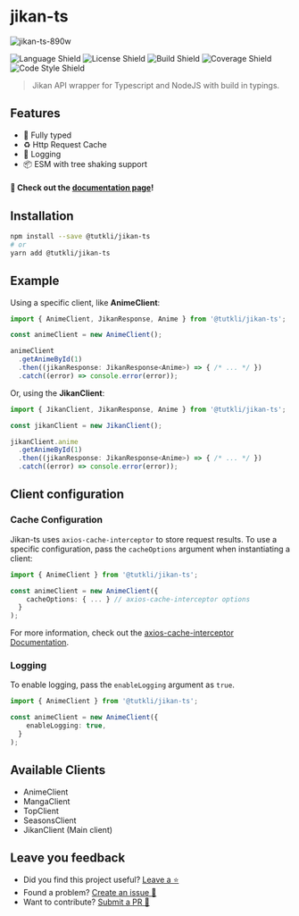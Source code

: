 # jikan-ts

![jikan-ts-890w](https://user-images.githubusercontent.com/49206247/207465731-9908e843-7c8d-4e05-838b-41bcd8c677f8.png)


![Language Shield](https://img.shields.io/badge/language-typescript-blue?style=for-the-badge)
![License Shield](https://img.shields.io/badge/license-mit-blueviolet?style=for-the-badge)
![Build Shield](https://img.shields.io/badge/build-passing-brightgreen?style=for-the-badge)
![Coverage Shield](https://img.shields.io/badge/coverage-100%25-brightgreen?style=for-the-badge)
![Code Style Shield](https://img.shields.io/badge/code%20style-Prettier-magenta?style=for-the-badge)

> Jikan API wrapper for Typescript and NodeJS with build in typings.

## Features

- 💅 Fully typed
- ♻ Http Request Cache
- 📄 Logging
- 📦 ESM with tree shaking support

#### 📖 Check out the [documentation page](https://tutkli.github.io/jikan-ts/)!

## Installation

```bash
npm install --save @tutkli/jikan-ts
# or
yarn add @tutkli/jikan-ts
```

## Example

Using a specific client, like **AnimeClient**:

```ts
import { AnimeClient, JikanResponse, Anime } from '@tutkli/jikan-ts';

const animeClient = new AnimeClient();

animeClient
  .getAnimeById(1)
  .then((jikanResponse: JikanResponse<Anime>) => { /* ... */ })
  .catch((error) => console.error(error));
```

Or, using the **JikanClient**:

```ts
import { JikanClient, JikanResponse, Anime } from '@tutkli/jikan-ts';

const jikanClient = new JikanClient();

jikanClient.anime
  .getAnimeById(1)
  .then((jikanResponse: JikanResponse<Anime>) => { /* ... */ })
  .catch((error) => console.error(error));
```

## Client configuration

### Cache Configuration

Jikan-ts uses `axios-cache-interceptor` to store request results.
To use a specific configuration, pass the `cacheOptions` argument when instantiating a client:

```ts
import { AnimeClient } from '@tutkli/jikan-ts';

const animeClient = new AnimeClient({ 
    cacheOptions: { ... } // axios-cache-interceptor options
  }
);
```

For more information, check out the [axios-cache-interceptor Documentation](https://axios-cache-interceptor.js.org/).

### Logging

To enable logging, pass the `enableLogging` argument as `true`.

```ts
import { AnimeClient } from '@tutkli/jikan-ts';

const animeClient = new AnimeClient({ 
    enableLogging: true,
  }
);
```

## Available Clients

- AnimeClient
- MangaClient
- TopClient
- SeasonsClient
- JikanClient (Main client)

## Leave you feedback

- Did you find this project useful? [Leave a ⭐](https://github.com/tutkli/jikan-ts)
- Found a problem? [Create an issue 🔎](https://github.com/tutkli/jikan-ts/issues)
- Want to contribute? [Submit a PR 📑](https://github.com/tutkli/jikan-ts/pulls)

